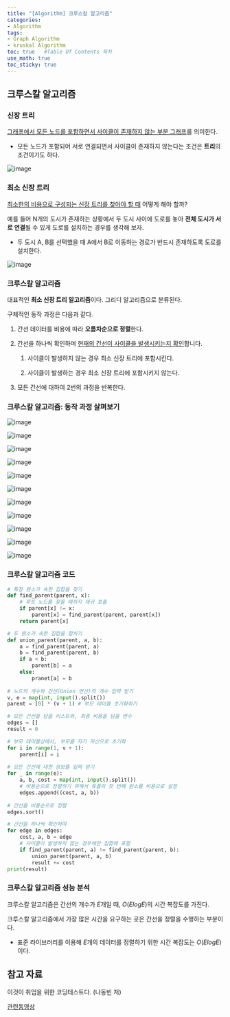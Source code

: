 ```yaml
---
title: "[Algorithm] 크루스칼 알고리즘"
categories: 
- Algorithm
tags:
- Graph Algorithm
- kruskal Algorithm
toc: true   #Table Of Contents 목차 
use_math: true
toc_sticky: true
---
```


## 크루스칼 알고리즘

### 신장 트리

<u>그래프에서 모든 노드를 포함하면서 사이클이 존재하지 않는 부분 그래프</u>를 의미한다.

- 모든 노드가 포함되어 서로 연결되면서 사이클이 존재하지 않는다는 조건은 **트리**의 조건이기도 하다.

![image](https://user-images.githubusercontent.com/48538655/107912012-0937c600-6fa1-11eb-8677-b18923bad7f5.png)

### 최소 신장 트리

<u>최소한의 비용으로 구성되는 신장 트리를 찾아야 할 때</u> 어떻게 해야 할까?

예를 들어 N개의 도시가 존재하는 상황에서 두 도시 사이에 도로를 놓아 **전체 도시가 서로 연결**될 수 있게 도로를 설치하는 경우를 생각해 보자.

- 두 도시 A, B를 선택했을 때 A에서 B로 이동하는 경로가 반드시 존재하도록 도로를 설치한다.

![image](https://user-images.githubusercontent.com/48538655/107918469-0f33a400-6fad-11eb-8454-a253130736b9.png)

### 크루스칼 알고리즘

대표적인 **최소 신장 트리 알고리즘**이다. 그리디 알고리즘으로 분류된다.

구체적인 동작 과정은 다음과 같다.

1. 간선 데이터를 비용에 따라 **오름차순으로 정렬**한다.

2. 간선을 하나씩 확인하며 <u>현재의 간선이 사이클을 발생시키는지 확인</u>합니다.

   1) 사이클이 발생하지 않는 경우 최소 신장 트리에 포함시킨다.

   2) 사이클이 발생하는 경우 최소 신장 트리에 포함시키지 않는다.

3. 모든 간선에 대하여 2번의 과정을 반복한다.

 ### 크루스칼 알고리즘: 동작 과정 살펴보기

![image](https://user-images.githubusercontent.com/48538655/108006598-4357a500-703f-11eb-9bf4-12d301d440a1.png)

![image](https://user-images.githubusercontent.com/48538655/108006663-700bbc80-703f-11eb-96ca-220d8bfbb158.png)

![image](https://user-images.githubusercontent.com/48538655/108006702-8ade3100-703f-11eb-932e-d731b789c233.png)

![image](https://user-images.githubusercontent.com/48538655/108006744-a0ebf180-703f-11eb-8cf7-ab76dfd8ce03.png)

![image](https://user-images.githubusercontent.com/48538655/108006765-aba68680-703f-11eb-8178-9afaa69afdce.png)

![image](https://user-images.githubusercontent.com/48538655/108006784-b7924880-703f-11eb-8a70-1216339cddf2.png)

![image](https://user-images.githubusercontent.com/48538655/108006806-c37e0a80-703f-11eb-8be9-7ab4946def66.png)

![image](https://user-images.githubusercontent.com/48538655/108006840-d5f84400-703f-11eb-89bc-0d3f633c59e7.png)

![image](https://user-images.githubusercontent.com/48538655/108006856-e14b6f80-703f-11eb-8de0-4b9f954bc476.png)

![image](https://user-images.githubusercontent.com/48538655/108006882-edcfc800-703f-11eb-9c76-1c702416e60f.png)

![image](https://user-images.githubusercontent.com/48538655/108006910-faecb700-703f-11eb-9aff-5dc0ee64bab9.png)

### 크루스칼 알고리즘 코드

```python
# 특정 원소가 속한 집합을 찾기
def find_parent(parent, x):
    # 루트 노드를 찾을 때까지 재귀 호출
    if parent[x] != x:
        parent[x] = find_parent(parent, parent[x])
    return parent[x]

# 두 원소가 속한 집합을 합치기
def union_parent(parent, a, b):
    a = find_parent(parent, a)
    b = find_parent(parent, b)
    if a < b:
        parent[b] = a
    else:
        pranet[a] = b
        
# 노드의 개수와 간선(Union 연산)의 개수 입력 받기
v, e = map(int, input().split())
parent = [0] * (v + 1) # 부모 테이블 초기화하기

# 모든 간선을 담을 리스트와, 최종 비용을 담을 변수
edges = []
result = 0

# 부모 테이블상에서, 부모를 자기 자신으로 초기화
for i in range(1, v + 1):
    parent[i] = i
    
# 모든 간선에 대한 정보를 입력 받기
for _ in range(e):
    a, b, cost = map(int, input().split())
    # 비용순으로 정렬하기 위해서 튜플의 첫 번째 원소를 비용으로 설정
    edges.append((cost, a, b))
    
# 간선을 비용순으로 정렬
edges.sort()

# 간선을 하나씩 확인하며
for edge in edges:
    cost, a, b = edge
    # 사이클이 발생하지 않는 경우에만 집합에 포함
    if find_parent(parent, a) != find_parent(parent, b):
        union_parent(parent, a, b)
        result += cost
print(result)
```

### 크루스칼 알고리즘 성능 분석

크루스칼 알고리즘은 간선의 개수가 $E$개일 때, $O(ElogE)$의 시간 복잡도를 가진다.

크루스칼 알고리즘에서 가장 많은 시간을 요구하는 곳은 간선을 정렬을 수행하는 부분이다.

- 표준 라이브러리를 이용해 $E$개의 데이터를 정렬하기 위한 시간 복잡도는 $O(ElogE)$이다.

## 참고 자료

이것이 취업을 위한 코딩테스트다. (나동빈 저)

[관련동영상](https://www.youtube.com/watch?v=aOhhNFTIeFI)

